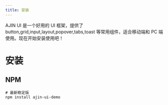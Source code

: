 ```yaml
---
title: 安装
---
```


AJIN UI 是一个好用的 UI 框架，提供了 button,grid,input,layout,popover,tabs,toast 等常用组件，适合移动端和 PC 端使用。现在开始安装使用吧！

# 安装

## NPM

```shell script
# 最新稳定版
npm install ajin-ui-demo
```
